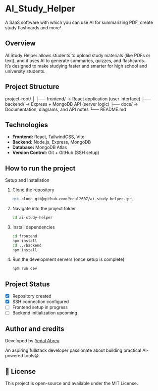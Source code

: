 # AI_Study_Helper
A SaaS software with which you can use AI for summarizing PDF, create study flashcards and more!


## Overview

AI Study Helper allows students to upload study materials (like PDFs or text), and it uses AI to generate summaries, quizzes, and flashcards.  
It’s designed to make studying faster and smarter for high school and university students.

## Project Structure

project-root/
│
├── frontend/   → React application (user interface)
├── backend/    → Express + MongoDB API (server logic)
├── docs/       → Documentation, diagrams, and API notes
└── README.md

## Technologies

- **Frontend:** React, TailwindCSS, Vite  
- **Backend:** Node.js, Express, MongoDB  
- **Database:** MongoDB Atlas  
- **Version Control:** Git + GitHub (SSH setup) 

## How to run the project

Setup and Installation

1. Clone the repository  
   ```bash
   git clone git@github.com:Yedal2607/ai-study-helper.git

2. Navigate into the project folder
   ```bash
   cd ai-study-helper

3. Install dependencies 
    ```bash
    cd frontend
    npm install
    cd ../backend
    npm install

4. Run the development servers (once setup is complete)
    ```bash
    npm run dev

## Project Status
- [x] Repository created  
- [x] SSH connection configured  
- [ ] Frontend setup in progress  
- [ ] Backend initialization upcoming

## Author and credits

Developed by [Yedal Abreu](https://github.com/Yedal2607)  

An aspiring fullstack developer passionate about building practical AI-powered tools😁.

## 📄 License
This project is open-source and available under the MIT License.